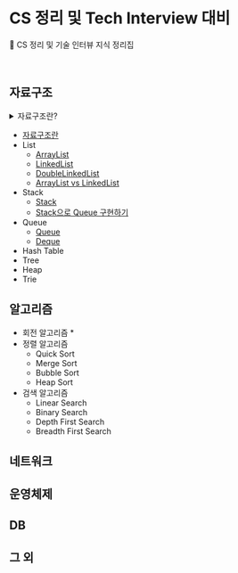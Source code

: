 # CS 정리 및 Tech Interview 대비

:baby_chick: CS 정리 및 기술 인터뷰 지식 정리집

<br>

## 자료구조

<details>
  <summary>자료구조란?</summary>
  <a href="./%EC%9E%90%EB%A3%8C%EA%B5%AC%EC%A1%B0/%EC%9E%90%EB%A3%8C%EA%B5%AC%EC%A1%B0%EB%9E%80.md">자료구조란?</a>
  <div markdown="1"> 
    [테스트](./%EC%9E%90%EB%A3%8C%EA%B5%AC%EC%A1%B0/%EC%9E%90%EB%A3%8C%EA%B5%AC%EC%A1%B0%EB%9E%80.md)
  </div>
  
</details>

* [자료구조란](./%EC%9E%90%EB%A3%8C%EA%B5%AC%EC%A1%B0/%EC%9E%90%EB%A3%8C%EA%B5%AC%EC%A1%B0%EB%9E%80.md)
* List
  * [ArrayList](https://github.com/binghe819/tech-interview/blob/master/%EC%9E%90%EB%A3%8C%EA%B5%AC%EC%A1%B0/List/ArrayList.md)
  * [LinkedList](https://github.com/binghe819/tech-interview/blob/master/%EC%9E%90%EB%A3%8C%EA%B5%AC%EC%A1%B0/List/LinkedList.md)
  * [DoubleLinkedList](https://github.com/binghe819/tech-interview/blob/master/%EC%9E%90%EB%A3%8C%EA%B5%AC%EC%A1%B0/List/DoubleLinkedList.md)
  * [ArrayList vs LinkedList](https://github.com/binghe819/tech-interview/blob/master/%EC%9E%90%EB%A3%8C%EA%B5%AC%EC%A1%B0/List/ArrayList%20vs%20LinkedList.md)
* Stack
  * [Stack](https://github.com/binghe819/tech-interview/blob/master/%EC%9E%90%EB%A3%8C%EA%B5%AC%EC%A1%B0/Stack/Stack.md)
  * [Stack으로 Queue 구현하기]()
* Queue
  * [Queue](https://github.com/binghe819/tech-interview/blob/master/%EC%9E%90%EB%A3%8C%EA%B5%AC%EC%A1%B0/Queue/Queue.md)
  * [Deque](https://github.com/binghe819/tech-interview/blob/master/%EC%9E%90%EB%A3%8C%EA%B5%AC%EC%A1%B0/Queue/Deque.md)
* Hash Table
* Tree
* Heap
* Trie



## 알고리즘

* 회전 알고리즘
  * 
* 정렬 알고리즘
  * Quick Sort
  * Merge Sort
  * Bubble Sort
  * Heap Sort
* 검색 알고리즘
  * Linear Search
  * Binary Search
  * Depth First Search
  * Breadth First Search



## 네트워크













## 운영체제









## DB





## 그 외









